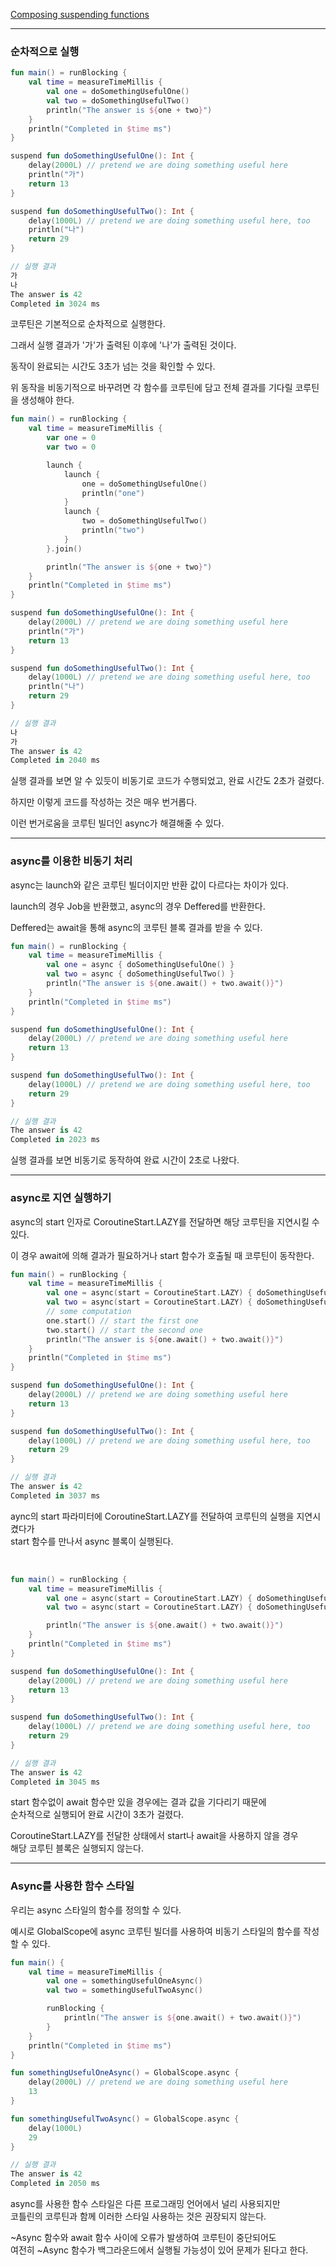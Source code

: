 [Composing suspending functions](https://kotlinlang.org/docs/composing-suspending-functions.html)

---

### 순차적으로 실행

```kotlin
fun main() = runBlocking {
    val time = measureTimeMillis {
        val one = doSomethingUsefulOne()
        val two = doSomethingUsefulTwo()
        println("The answer is ${one + two}")
    }
    println("Completed in $time ms")
}

suspend fun doSomethingUsefulOne(): Int {
    delay(2000L) // pretend we are doing something useful here
    println("가")
    return 13
}

suspend fun doSomethingUsefulTwo(): Int {
    delay(1000L) // pretend we are doing something useful here, too
    println("나")
    return 29
}

// 실행 결과
가
나
The answer is 42
Completed in 3024 ms
```

코루틴은 기본적으로 순차적으로 실행한다.

그래서 실행 결과가 '가'가 출력된 이후에 '나'가 출력된 것이다.

동작이 완료되는 시간도 3초가 넘는 것을 확인할 수 있다.

위 동작을 비동기적으로 바꾸려면 각 함수를 코루틴에 담고 전체 결과를 기다릴 코루틴을 생성해야 한다.

```kotlin
fun main() = runBlocking {
    val time = measureTimeMillis {
        var one = 0
        var two = 0

        launch {
            launch {
                one = doSomethingUsefulOne()
                println("one")
            }
            launch {
                two = doSomethingUsefulTwo()
                println("two")
            }
        }.join()

        println("The answer is ${one + two}")
    }
    println("Completed in $time ms")
}

suspend fun doSomethingUsefulOne(): Int {
    delay(2000L) // pretend we are doing something useful here
    println("가")
    return 13
}

suspend fun doSomethingUsefulTwo(): Int {
    delay(1000L) // pretend we are doing something useful here, too
    println("나")
    return 29
}

// 실행 결과
나
가
The answer is 42
Completed in 2040 ms
```

실행 결과를 보면 알 수 있듯이 비동기로 코드가 수행되었고, 완료 시간도 2초가 걸렸다.

하지만 이렇게 코드를 작성하는 것은 매우 번거롭다.

이런 번거로움을 코루틴 빌더인 async가 해결해줄 수 있다.

---

### async를 이용한 비동기 처리
async는 launch와 같은 코루틴 빌더이지만 반환 값이 다르다는 차이가 있다.

launch의 경우 Job을 반환했고, async의 경우 Deffered를 반환한다.

Deffered는 await을 통해 async의 코루틴 블록 결과를 받을 수 있다.

```kotlin
fun main() = runBlocking {
    val time = measureTimeMillis {
        val one = async { doSomethingUsefulOne() }
        val two = async { doSomethingUsefulTwo() }
        println("The answer is ${one.await() + two.await()}")
    }
    println("Completed in $time ms")
}

suspend fun doSomethingUsefulOne(): Int {
    delay(2000L) // pretend we are doing something useful here
    return 13
}

suspend fun doSomethingUsefulTwo(): Int {
    delay(1000L) // pretend we are doing something useful here, too
    return 29
}

// 실행 결과
The answer is 42
Completed in 2023 ms
```

실행 결과를 보면 비동기로 동작하여 완료 시간이 2초로 나왔다.

---

### async로 지연 실행하기
async의 start 인자로 CoroutineStart.LAZY를 전달하면 해당 코루틴을 지연시킬 수 있다.

이 경우 await에 의해 결과가 필요하거나 start 함수가 호출될 때 코루틴이 동작한다.

```kotlin
fun main() = runBlocking {
    val time = measureTimeMillis {
        val one = async(start = CoroutineStart.LAZY) { doSomethingUsefulOne() }
        val two = async(start = CoroutineStart.LAZY) { doSomethingUsefulTwo() }
        // some computation
        one.start() // start the first one
        two.start() // start the second one
        println("The answer is ${one.await() + two.await()}")
    }
    println("Completed in $time ms")
}

suspend fun doSomethingUsefulOne(): Int {
    delay(2000L) // pretend we are doing something useful here
    return 13
}

suspend fun doSomethingUsefulTwo(): Int {
    delay(1000L) // pretend we are doing something useful here, too
    return 29
}

// 실행 결과
The answer is 42
Completed in 3037 ms
```

aync의 start 파라미터에 CoroutineStart.LAZY를 전달하여 코루틴의 실행을 지연시켰다가<br>
start 함수를 만나서 async 블록이 실행된다.

<br>

```kotlin
fun main() = runBlocking {
    val time = measureTimeMillis {
        val one = async(start = CoroutineStart.LAZY) { doSomethingUsefulOne() }
        val two = async(start = CoroutineStart.LAZY) { doSomethingUsefulTwo() }

        println("The answer is ${one.await() + two.await()}")
    }
    println("Completed in $time ms")
}

suspend fun doSomethingUsefulOne(): Int {
    delay(2000L) // pretend we are doing something useful here
    return 13
}

suspend fun doSomethingUsefulTwo(): Int {
    delay(1000L) // pretend we are doing something useful here, too
    return 29
}

// 실행 결과
The answer is 42
Completed in 3045 ms
```
start 함수없이 await 함수만 있을 경우에는 결과 값을 기다리기 때문에<br>
순차적으로 실행되어 완료 시간이 3초가 걸렸다.

CoroutineStart.LAZY를 전달한 상태에서 start나 await을 사용하지 않을 경우<br>
해당 코루틴 블록은 실행되지 않는다.

---

### Async를 사용한 함수 스타일

우리는 async 스타일의 함수를 정의할 수 있다.

예시로 GlobalScope에 async 코루틴 빌더를 사용하여 비동기 스타일의 함수를 작성할 수 있다.

```kotlin
fun main() {
    val time = measureTimeMillis {
        val one = somethingUsefulOneAsync()
        val two = somethingUsefulTwoAsync()

        runBlocking {
            println("The answer is ${one.await() + two.await()}")
        }
    }
    println("Completed in $time ms")
}

fun somethingUsefulOneAsync() = GlobalScope.async {
    delay(2000L) // pretend we are doing something useful here
    13
}

fun somethingUsefulTwoAsync() = GlobalScope.async {
    delay(1000L)
    29
}

// 실행 결과
The answer is 42
Completed in 2050 ms
```

async를 사용한 함수 스타일은 다른 프로그래밍 언어에서 널리 사용되지만<br>
코틀린의 코루틴과 함께 이러한 스타일 사용하는 것은 권장되지 않는다.

~Async 함수와 await 함수 사이에 오류가 발생하여 코루틴이 중단되어도<br>
여전히 ~Async 함수가 백그라운드에서 실행될 가능성이 있어 문제가 된다고 한다.
